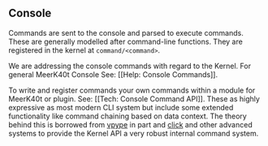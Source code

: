 
## Console
Commands are sent to the console and parsed to execute commands. These are generally modelled after command-line functions. They are registered in the kernel at `command/<command>`.

We are addressing the console commands with regard to the Kernel. For general MeerK40t Console See: [[Help: Console Commands]].

To write and register commands your own commands within a module for MeerK40t or plugin. See: [[Tech: Console Command API]]. These as highly expressive as most modern CLI system but include some extended functionality like command chaining based on data context. The theory behind this is borrowed from [vpype](https://github.com/abey79/vpype) in part and [click](https://click.palletsprojects.com/en/7.x/) and other advanced systems to provide the Kernel API a very robust internal command system.
